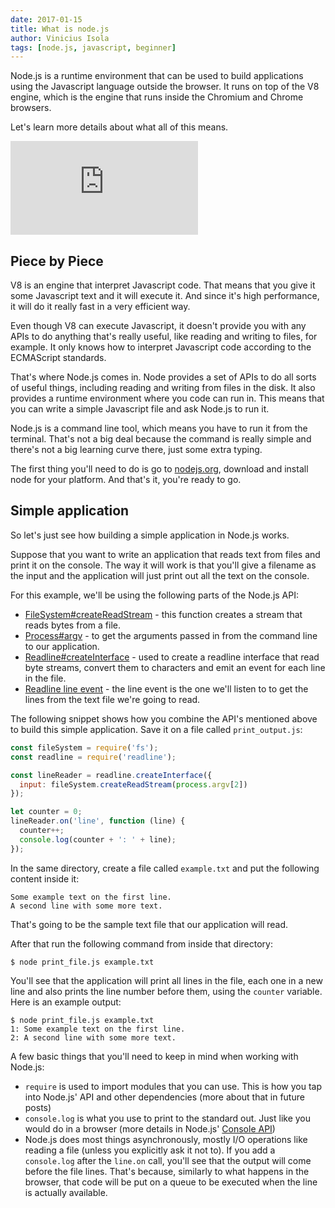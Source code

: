 ```yaml
---
date: 2017-01-15
title: What is node.js
author: Vinicius Isola
tags: [node.js, javascript, beginner]
---
```

Node.js is a runtime environment that can be used to build applications using the Javascript language outside the browser. It runs on top of the V8 engine, which is the engine that runs inside the Chromium and Chrome browsers.

Let's learn more details about what all of this means.

<iframe id="ytplayer" type="text/html"
  src="https://www.youtube.com/embed/ln5pM4S2NvU?autoplay=0&origin=https://visola.org"
  frameborder="0"></iframe>

<!-- more -->

## Piece by Piece

V8 is an engine that interpret Javascript code. That means that you give it some Javascript text and it will execute it. And since it's high performance, it will do it really fast in a very efficient way.

Even though V8 can execute Javascript, it doesn't provide you with any APIs to do anything that's really useful, like reading and writing to files, for example. It only knows how to interpret Javascript code according to the ECMAScript standards.

That's where Node.js comes in. Node provides a set of APIs to do all sorts of useful things, including reading and writing from files in the disk. It also provides a runtime environment where you code can run in. This means that you can write a simple Javascript file and ask Node.js to run it.

Node.js is a command line tool, which means you have to run it from the terminal. That's not a big deal because the command is really simple and there's not a big learning curve there, just some extra typing.

The first thing you'll need to do is go to [nodejs.org](nodejs.org), download and install node for your platform. And that's it, you're ready to go.

## Simple application

So let's just see how building a simple application in Node.js works.

Suppose that you want to write an application that reads text from files and print it on the console. The way it will work is that you'll give a filename as the input and the application will just print out all the text on the console.

For this example, we'll be using the following parts of the Node.js API:

* [FileSystem#createReadStream](https://nodejs.org/dist/latest-v6.x/docs/api/fs.html#fs_fs_createreadstream_path_options) - this function creates a stream that reads bytes from a file.
* [Process#argv](https://nodejs.org/dist/latest-v6.x/docs/api/process.html#process_process_argv) - to get the arguments passed in from the command line to our application.
* [Readline#createInterface](https://nodejs.org/dist/latest-v6.x/docs/api/readline.html#readline_readline_createinterface_options) - used to create a readline interface that read byte streams, convert them to characters and emit an event for each line in the file.
* [Readline line event](https://nodejs.org/dist/latest-v6.x/docs/api/readline.html#readline_event_line) - the line event is the one we'll listen to to get the lines from the text file we're going to read.

The following snippet shows how you combine the API's mentioned above to build this simple application. Save it on a file called `print_output.js`:

```javascript
const fileSystem = require('fs');
const readline = require('readline');

const lineReader = readline.createInterface({
  input: fileSystem.createReadStream(process.argv[2])
});

let counter = 0;
lineReader.on('line', function (line) {
  counter++;
  console.log(counter + ': ' + line);
});
```

In the same directory, create a file called `example.txt` and put the following content inside it:

```
Some example text on the first line.
A second line with some more text.
```

That's going to be the sample text file that our application will read.

After that run the following command from inside that directory:

```
$ node print_file.js example.txt
```

You'll see that the application will print all lines in the file, each one in a new line and also prints the line number before them, using the `counter` variable. Here is an example output:

```
$ node print_file.js example.txt
1: Some example text on the first line.
2: A second line with some more text.
```

A few basic things that you'll need to keep in mind when working with Node.js:

* `require` is used to import modules that you can use. This is how you tap into Node.js' API and other dependencies (more about that in future posts)
* `console.log` is what you use to print to the standard out. Just like you would do in a browser (more details in Node.js' [Console API](https://nodejs.org/dist/latest/docs/api/console.html))
* Node.js does most things asynchronously, mostly I/O operations like reading a file (unless you explicitly ask it not to). If you add a `console.log` after the `line.on` call, you'll see that the output will come before the file lines. That's because, similarly to what happens in the browser, that code will be put on a queue to be executed when the line is actually available.
